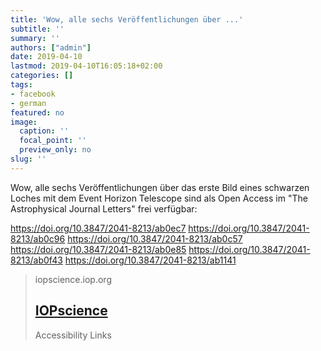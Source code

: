 ```yaml
---
title: 'Wow, alle sechs Veröffentlichungen über ...'
subtitle: ''
summary: ''
authors: ["admin"]
date: 2019-04-10
lastmod: 2019-04-10T16:05:18+02:00
categories: []
tags:
- facebook
- german
featured: no
image:
  caption: ''
  focal_point: ''
  preview_only: no
slug: ''
---
```

Wow, alle sechs Veröffentlichungen über das erste Bild eines schwarzen Loches mit dem Event Horizon Telescope sind als Open Access im "The Astrophysical Journal Letters" frei verfügbar:

https://doi.org/10.3847/2041-8213/ab0ec7
https://doi.org/10.3847/2041-8213/ab0c96
https://doi.org/10.3847/2041-8213/ab0c57
https://doi.org/10.3847/2041-8213/ab0e85
https://doi.org/10.3847/2041-8213/ab0f43
https://doi.org/10.3847/2041-8213/ab1141
> iopscience.iop.org
> ## [IOPscience](https://iopscience.iop.org/article/10.3847/2041-8213/ab0ec7)
>
>Accessibility Links



